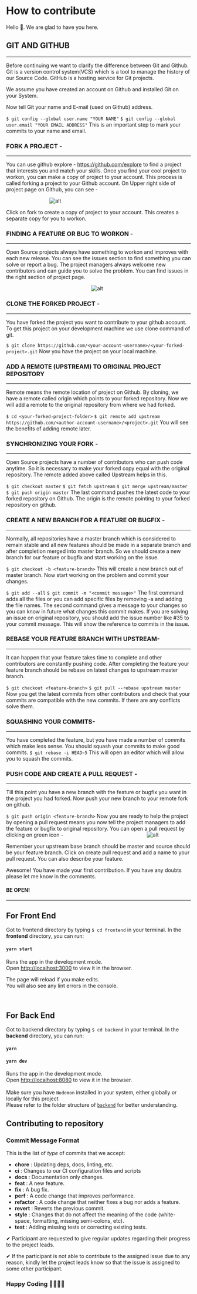 # How to contribute

Hello 👋. We are glad to have you here.

## GIT AND GITHUB
***
Before continuing we want to clarify the difference between Git and Github. Git is a version control system(VCS) which is a tool to manage the history of our Source Code. GitHub is a hosting service for Git projects.

We assume you have created an account on Github and installed Git on your System.

Now tell Git your name and E-mail (used on Github) address.

``` $ git config --global user.name "YOUR NAME" ```
```$ git config --global user.email "YOUR EMAIL ADDRESS"```
This is an important step to mark your commits to your name and email.

### FORK A PROJECT -
***
You can use github explore - https://github.com/explore to find a project that interests you and match your skills. Once you find your cool project to workon, you can make a copy of project to your account. This process is called forking a project to your Github account. On Upper right side of project page on Github, you can see -

&nbsp;&nbsp;&nbsp;&nbsp;&nbsp;&nbsp;&nbsp;&nbsp;&nbsp;&nbsp;&nbsp;&nbsp;&nbsp;&nbsp;&nbsp;&nbsp;&nbsp;&nbsp;&nbsp;&nbsp;&nbsp;&nbsp;&nbsp;&nbsp;&nbsp;&nbsp;&nbsp;&nbsp;&nbsp; ![alt](https://i.imgur.com/P0n6f97.png) 

Click on fork to create a copy of project to your account. This creates a separate copy for you to workon.

### FINDING A FEATURE OR BUG TO WORKON - 
***
Open Source projects always have something to workon and improves with each new release. You can see the issues section to find something you can solve or report a bug. The project managers always welcome new contributors and can guide you to solve the problem. You can find issues in the right section of project page.

&nbsp;&nbsp;&nbsp;&nbsp;&nbsp;&nbsp;&nbsp;&nbsp;&nbsp;&nbsp;&nbsp;&nbsp;&nbsp;&nbsp;&nbsp;&nbsp;&nbsp;&nbsp;&nbsp;&nbsp;&nbsp;&nbsp;&nbsp;&nbsp;&nbsp;&nbsp;&nbsp;&nbsp;&nbsp;&nbsp;&nbsp;&nbsp;&nbsp;&nbsp;&nbsp;&nbsp;&nbsp;&nbsp;&nbsp;&nbsp;&nbsp;&nbsp;&nbsp;&nbsp;&nbsp;&nbsp;&nbsp;&nbsp;&nbsp;&nbsp;&nbsp;&nbsp;&nbsp;&nbsp;&nbsp;&nbsp;&nbsp;&nbsp;&nbsp;![alt](https://i.imgur.com/czVjpS7.png)

### CLONE THE FORKED PROJECT -
***
You have forked the project you want to contribute to your github account. To get this project on your development machine we use clone command of git.

```$ git clone https://github.com/<your-account-username>/<your-forked-project>.git```
Now you have the project on your local machine.

### ADD A REMOTE (UPSTREAM) TO ORIGINAL PROJECT REPOSITORY 
***
Remote means the remote location of project on Github. By cloning, we have a remote called origin which points to your forked repository. Now we will add a remote to the original repository from where we had forked.

```$ cd <your-forked-project-folder>```
```$ git remote add upstream https://github.com/<author-account-username>/<project>.git```
You will see the benefits of adding remote later.
### SYNCHRONIZING YOUR FORK -
***
Open Source projects have a number of contributors who can push code anytime. So it is necessary to make your forked copy equal with the original repository. The remote added above called Upstream helps in this.

```$ git checkout master```
```$ git fetch upstream```
```$ git merge upstream/master```
```$ git push origin master```
The last command pushes the latest code to your forked repository on Github. The origin is the remote pointing to your forked repository on github.

### CREATE A NEW BRANCH FOR A FEATURE OR BUGFIX -
***
Normally, all repositories have a master branch which is considered to remain stable and all new features should be made in a separate branch and after completion merged into master branch. So we should create a new branch for our feature or bugfix and start working on the issue.

```$ git checkout -b <feature-branch>```
This will create a new branch out of master branch. Now start working on the problem and commit your changes.

```$ git add --all```
```$ git commit -m "<commit message>"```
The first command adds all the files or you can add specific files by removing -a and adding the file names. The second command gives a message to your changes so you can know in future what changes this commit makes. If you are solving an issue on original repository, you should add the issue number like #35 to your commit message. This will show the reference to commits in the issue.
### REBASE YOUR FEATURE BRANCH WITH UPSTREAM-
***
It can happen that your feature takes time to complete and other contributors are constantly pushing code. After completing the feature your feature branch should be rebase on latest changes to upstream master branch.

```$ git checkout <feature-branch>```
```$ git pull --rebase upstream master```
Now you get the latest commits from other contributors and check that your commits are compatible with the new commits. If there are any conflicts solve them.

### SQUASHING YOUR COMMITS-
***
You have completed the feature, but you have made a number of commits which make less sense. You should squash your commits to make good commits.
```$ git rebase -i HEAD~5```
This will open an editor which will allow you to squash the commits.

### PUSH CODE AND CREATE A PULL REQUEST -
***
Till this point you have a new branch with the feature or bugfix you want in the project you had forked. Now push your new branch to your remote fork on github.

```$ git push origin <feature-branch>```
Now you are ready to help the project by opening a pull request means you now tell the project managers to add the feature or bugfix to original repository. You can open a pull request by clicking on green icon -
&nbsp;&nbsp;&nbsp;&nbsp;&nbsp;&nbsp;&nbsp;&nbsp;&nbsp;&nbsp;&nbsp;&nbsp;&nbsp;&nbsp;&nbsp;&nbsp;&nbsp;&nbsp;&nbsp;&nbsp;&nbsp;&nbsp;&nbsp;&nbsp;&nbsp;&nbsp;&nbsp;&nbsp;&nbsp;&nbsp;&nbsp;&nbsp;&nbsp;&nbsp;&nbsp;&nbsp;&nbsp;&nbsp;&nbsp;&nbsp;&nbsp;&nbsp;&nbsp;&nbsp;&nbsp;&nbsp;&nbsp;&nbsp;&nbsp;&nbsp;&nbsp;&nbsp;&nbsp;&nbsp;&nbsp;&nbsp;&nbsp;![alt](https://i.imgur.com/aGaqAD5.png)

Remember your upstream base branch should be master and source should be your feature branch. Click on create pull request and add a name to your pull request. You can also describe your feature.

Awesome! You have made your first contribution. If you have any doubts please let me know in the comments.

#### BE OPEN!
***

## For Front End

Got to frontend directory by typing `$ cd frontend` in your terminal.
In the <b>frontend</b> directory, you can run:

#### `yarn start`

Runs the app in the development mode.<br />
Open [http://localhost:3000](http://localhost:3000) to view it in the browser.

The page will reload if you make edits.<br />
You will also see any lint errors in the console.

<br />

## For Back End

Got to backend directory by typing `$ cd backend` in your terminal.
In the <b>backend</b> directory, you can run:

#### `yarn`

#### `yarn dev`

Runs the app in the development mode.<br />
Open [http://localhost:8080](http://localhost:8080) to view it in the browser.<br/> <br/>
Make sure you have `Nodemon` installed in your system, either globally or locally for this project <br/>
Please refer to the folder structure of [`backend`](https://github.com/girlscript/feminist-bible-phase-2/blob/master/backend/README.md) for better understanding.
<br />

## Contributing to repository

### Commit Message Format

This is the list of _type_ of commits that we accept:

- **chore** : Updating deps, docs, linting, etc.
- **ci** : Changes to our CI configuration files and scripts
- **docs** : Documentation only changes.
- **feat** : A new feature.
- **fix** : A bug fix.
- **perf** : A code change that improves performance.
- **refactor** : A code change that neither fixes a bug nor adds a feature.
- **revert** : Reverts the previous commit.
- **style** : Changes that do not affect the meaning of the code (white-space, formatting, missing semi-colons, etc).
- **test** : Adding missing tests or correcting existing tests.

✔ Participant are requested to give regular updates regarding their progress to the project leads.

✔ If the participant is not able to contribute to the assigned issue due to any reason, kindly let the project leads know so that the issue is assigned to some other participant.

### Happy Coding 👩‍💻👩‍💻
